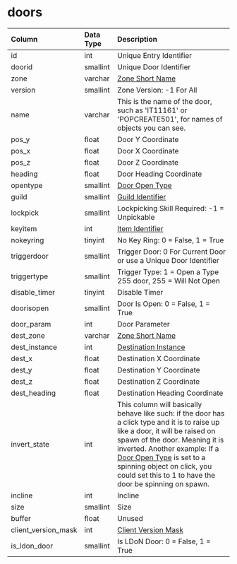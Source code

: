 # doors

| Column | Data Type | Description |
| :--- | :--- | :--- |
| id | int | Unique Entry Identifier |
| doorid | smallint | Unique Door Identifier |
| zone | varchar | [Zone Short Name](https://eqemu.gitbook.io/server/categories/zones/zone-list) |
| version | smallint | Zone Version: -1 For All |
| name | varchar | This is the name of the door, such as 'IT11161' or 'POPCREATE501', for names of objects you can see. |
| pos\_y | float | Door Y Coordinate |
| pos\_x | float | Door X Coordinate |
| pos\_z | float | Door Z Coordinate |
| heading | float | Door Heading Coordinate |
| opentype | smallint | [Door Open Type](https://eqemu.gitbook.io/server/categories/zones/door-open-types) |
| guild | smallint | [Guild Identifier](https://github.com/EQEmu/docs-db-schema/tree/e0eb157dbf5563b03c0faf391abc87ec69239f4a/docs/schema/categories/doors/guilds.md) |
| lockpick | smallint | Lockpicking Skill Required: -1 = Unpickable |
| keyitem | int | [Item Identifier](https://github.com/EQEmu/docs-db-schema/tree/e0eb157dbf5563b03c0faf391abc87ec69239f4a/docs/schema/categories/doors/items.md) |
| nokeyring | tinyint | No Key Ring: 0 = False, 1 = True |
| triggerdoor | smallint | Trigger Door: 0 For Current Door or use a Unique Door Identifier |
| triggertype | smallint | Trigger Type: 1 = Open a Type 255 door, 255 = Will Not Open |
| disable\_timer | tinyint | Disable Timer |
| doorisopen | smallint | Door Is Open: 0 = False, 1 = True |
| door\_param | int | Door Parameter |
| dest\_zone | varchar | [Zone Short Name](https://eqemu.gitbook.io/server/categories/zones/zone-list) |
| dest\_instance | int | [Destination Instance](https://github.com/EQEmu/docs-db-schema/tree/e0eb157dbf5563b03c0faf391abc87ec69239f4a/docs/schema/categories/doors/instance_list.md) |
| dest\_x | float | Destination X Coordinate |
| dest\_y | float | Destination Y Coordinate |
| dest\_z | float | Destination Z Coordinate |
| dest\_heading | float | Destination Heading Coordinate |
| invert\_state | int | This column will basically behave like such: if the door has a click type and it is to raise up like a door, it will be raised on spawn of the door. Meaning it is inverted. Another example: If a [Door Open Type](https://eqemu.gitbook.io/server/categories/zones/door-open-types) is set to a spinning object on click, you could set this to 1 to have the door be spinning on spawn. |
| incline | int | Incline |
| size | smallint | Size |
| buffer | float | Unused |
| client\_version\_mask | int | [Client Version Mask](https://eqemu.gitbook.io/server/categories/player/client-version-bitmasks) |
| is\_ldon\_door | smallint | Is LDoN Door: 0 = False, 1 = True |

